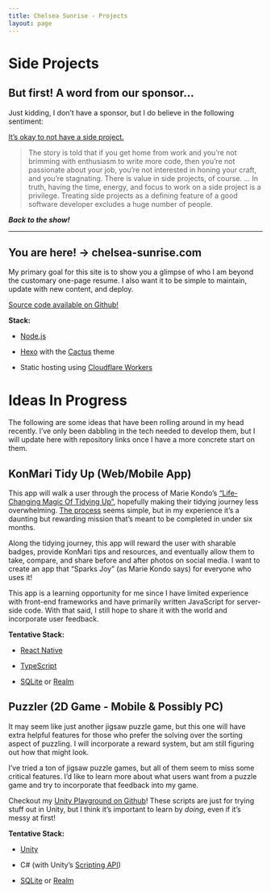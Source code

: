 ```yaml
---
title: Chelsea Sunrise - Projects
layout: page
---
```


# Side Projects

## But first! A word from our sponsor...

Just kidding, I don’t have a sponsor, but I do believe in the following sentiment:

[It’s okay to not have a side project.](https://code.likeagirl.io/its-okay-not-to-have-a-side-project-b1a109e636f1)
>  The story is told that if you get home from work and you’re not brimming with enthusiasm to write more code, then you’re not passionate about your job, you’re not interested in honing your craft, and you’re stagnating. There is value in side projects, of course. ... In truth, having the time, energy, and focus to work on a side project is a privilege. Treating side projects as a defining feature of a good software developer excludes a huge number of people.

***Back to the show!***

---

## You are here! -> chelsea-sunrise.com

My primary goal for this site is to show you a glimpse of who I am beyond the customary one-page resume. I also want it to be simple to maintain, update with new content, and deploy.

[Source code available on Github!](https://github.com/chelsea-codes/chelsea-sunrise)

**Stack:**

*   [Node.js](https://nodejs.org/en/about/)

*   [Hexo](https://hexo.io/) with the [Cactus](https://github.com/probberechts/hexo-theme-cactus) theme

*   Static hosting using [Cloudflare Workers](https://www.workers.cloudflare.com)

# Ideas In Progress

The following are some ideas that have been rolling around in my head recently. I’ve only been dabbling in the tech needed to develop them, but I will update here with repository links once I have a more concrete start on them.

## KonMari Tidy Up (Web/Mobile App)

This app will walk a user through the process of Marie Kondo’s [“Life-Changing Magic Of Tidying Up”](https://www.goodreads.com/book/show/22318578-the-life-changing-magic-of-tidying-up), hopefully making their tidying journey less overwhelming. [The process](https://konmari.com/about-the-konmari-method/) seems simple, but in my experience it’s a daunting but rewarding mission that’s meant to be completed in under six months.

Along the tidying journey, this app will reward the user with sharable badges, provide KonMari tips and resources, and eventually allow them to take, compare, and share before and after photos on social media. I want to create an app that “Sparks Joy” (as Marie Kondo says) for everyone who uses it!

This app is a learning opportunity for me since I have limited experience with front-end frameworks and have primarily written JavaScript for server-side code. With that said, I still hope to share it with the world and incorporate user feedback.

**Tentative Stack:**

* [React Native](https://reactnative.dev/)

* [TypeScript](https://www.typescriptlang.org/)

* [SQLite](https://www.sqlite.org/index.html) or [Realm](https://realm.io/)

## Puzzler (2D Game - Mobile & Possibly PC)

It may seem like just another jigsaw puzzle game, but this one will have extra helpful features for those who prefer the solving over the sorting aspect of puzzling. I will incorporate a reward system, but am still figuring out how that might look. 

I’ve tried a ton of jigsaw puzzle games, but all of them seem to miss some critical features. I’d like to learn more about what users want from a puzzle game and try to incorporate that feedback into my game.

Checkout my [Unity Playground on Github](https://github.com/chelsea-codes/unity-playground/tree/main/Assets/Scripts)! These scripts are just for trying stuff out in Unity, but I think it’s important to learn by *doing*, even if it’s messy at first!

**Tentative Stack:**

* [Unity](https://unity.com/)

* C# (with Unity’s [Scripting API](https://docs.unity3d.com/ScriptReference/))

* [SQLite](https://www.sqlite.org/index.html) or [Realm](https://realm.io/)